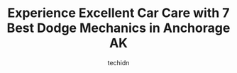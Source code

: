 ---
layout: ampstory
image: https://images.unsplash.com/photo-1597220669155-4a3e59232dc9?ixlib=rb-4.0.3&ixid=MnwxMjA3fDB8MHxwaG90by1wYWdlfHx8fGVufDB8fHx8&auto=format&fit=crop&w=640&h=853&q=80
author: techidn
featured: false
description: Entrust your vehicle to the 7 best Dodge Mechanic in Anchorage AK, USA and experience the difference they can make. With their extensive knowledge, state-of-the-art facilities, and commitmen
title: Experience Excellent Car Care with 7 Best Dodge Mechanics in Anchorage AK
cover:
   title: Experience Excellent Car Care with 7 Best Dodge Mechanics in Anchorage AK
   subtitle: Rickpate
   background: https://images.unsplash.com/photo-1597220669155-4a3e59232dc9?ixlib=rb-4.0.3&ixid=MnwxMjA3fDB8MHxwaG90by1wYWdlfHx8fGVufDB8fHx8&auto=format&fit=crop&w=640&h=853&q=80

pages: 
 - layout: thirds
   top: <h1>#1 Big Os Automotive</h1>
   bottom: "<p>I really got to test out this 24 breaker bar removing this wheel.  Your wheel installer almost won!  When I called and asked if I could swing by so they could loosen i</p>"
   background: https://www.knot35.com/toplist/wp-content/uploads/2023/06/best-dodge-mechanic-1-in-anchorage-ak-1685838796.jpeg
   backgroundblur: true
 - layout: thirds
   top: <h1>#2 Reformed Automotive, LLC</h1>
   bottom: "<p>1939 E 5th Ave, Anchorage, AK 99501, United States</p>"
   background: https://www.knot35.com/toplist/wp-content/uploads/2023/06/best-dodge-mechanic-2-in-anchorage-ak-1685838796.jpeg
   cta:
      link: https://www.knot35.com/toplist/experience-excellent-car-care-with-7-best-dodge-mechanics-in-anchorage-ak/
      text: Experience Excellent Car Care with 7 Best Dodge Mechanics in Anchorage AK
 - layout: thirds
   top: <h1>#3 Muldoon Auto Repair</h1>
   bottom: "<p>515 Muldoon Rd, Anchorage, AK 99504, United States</p>"
   background: https://www.knot35.com/toplist/wp-content/uploads/2023/06/best-dodge-mechanic-3-in-anchorage-ak-1685838796.jpeg
   cta:
      link: https://www.knot35.com/toplist/experience-excellent-car-care-with-7-best-dodge-mechanics-in-anchorage-ak/
      text: Experience Excellent Car Care with 7 Best Dodge Mechanics in Anchorage AK
 - layout: thirds
   top: <h1>#4 Sand Lake Automotive</h1>
   bottom: "<p>1307 E 74th Ave #4, Anchorage, AK 99518, United States</p>"
   background: https://images.unsplash.com/photo-1552083974-186346191183?ixlib=rb-4.0.3&ixid=MnwxMjA3fDB8MHxwaG90by1wYWdlfHx8fGVufDB8fHx8&auto=format&fit=crop&w=640&h=853&q=80
   cta:
      link: https://www.knot35.com/toplist/experience-excellent-car-care-with-7-best-dodge-mechanics-in-anchorage-ak/
      text: Experience Excellent Car Care with 7 Best Dodge Mechanics in Anchorage AK
 - layout: thirds
   top: <h1>#5 Senior Automotive</h1>
   bottom: "<p>3002 Spenard Rd #4, Anchorage, AK 99503, United States</p>"
   background: https://images.unsplash.com/photo-1618005182384-a83a8bd57fbe?ixlib=rb-4.0.3&ixid=MnwxMjA3fDB8MHxwaG90by1wYWdlfHx8fGVufDB8fHx8&auto=format&fit=crop&w=640&h=853&q=80
   cta:
      link: https://www.knot35.com/toplist/experience-excellent-car-care-with-7-best-dodge-mechanics-in-anchorage-ak/
      text: Experience Excellent Car Care with 7 Best Dodge Mechanics in Anchorage AK
 - layout: thirds
   top: <h1>#6 Independent Auto</h1>
   bottom: "<p>314 E International Airport Rd, Anchorage, AK 99518, United States</p>"
   background: https://images.unsplash.com/photo-1549241520-425e3dfc01cb?ixlib=rb-4.0.3&ixid=MnwxMjA3fDB8MHxwaG90by1wYWdlfHx8fGVufDB8fHx8&auto=format&fit=crop&w=640&h=853&q=80
   cta:
      link: https://www.knot35.com/toplist/experience-excellent-car-care-with-7-best-dodge-mechanics-in-anchorage-ak/
      text: Experience Excellent Car Care with 7 Best Dodge Mechanics in Anchorage AK
 - layout: thirds
   top: <h1>#7 Deans Automotive Service Center</h1>
   bottom: "<p>1131 E 7th Ave, Anchorage, AK 99501, United States</p>"
   background: https://plus.unsplash.com/premium_photo-1664640458616-3c74f8cb4589?ixlib=rb-4.0.3&ixid=MnwxMjA3fDB8MHxwaG90by1wYWdlfHx8fGVufDB8fHx8&auto=format&fit=crop&w=640&h=853&q=80
   cta:
      link: https://www.knot35.com/toplist/experience-excellent-car-care-with-7-best-dodge-mechanics-in-anchorage-ak/
      text: Experience Excellent Car Care with 7 Best Dodge Mechanics in Anchorage AK
 - layout: thirds
   middle: Continue reading...
   background: https://images.unsplash.com/photo-1489648022186-8f49310909a0?ixlib=rb-4.0.3&ixid=MnwxMjA3fDB8MHxwaG90by1wYWdlfHx8fGVufDB8fHx8&auto=format&fit=crop&w=640&h=853&q=80
   cta:
      link: https://www.knot35.com/toplist/experience-excellent-car-care-with-7-best-dodge-mechanics-in-anchorage-ak/
      text: Experience Excellent Car Care with 7 Best Dodge Mechanics in Anchorage AK
      
---